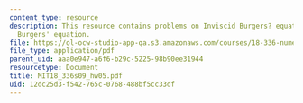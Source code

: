 ```yaml
---
content_type: resource
description: This resource contains problems on Inviscid Burgers? equation and Viscous
  Burgers' equation.
file: https://ol-ocw-studio-app-qa.s3.amazonaws.com/courses/18-336-numerical-methods-for-partial-differential-equations-spring-2009/12dc25d3f542765c0768488bf5cc33df_MIT18_336s09_hw05.pdf
file_type: application/pdf
parent_uid: aaa0e947-a6f6-b29c-5225-98b90ee31944
resourcetype: Document
title: MIT18_336s09_hw05.pdf
uid: 12dc25d3-f542-765c-0768-488bf5cc33df
---
```

